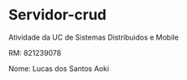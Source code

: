 # Servidor-crud

Atividade da UC de Sistemas Distribuidos e Mobile

RM: 821239078

Nome: Lucas dos Santos Aoki
